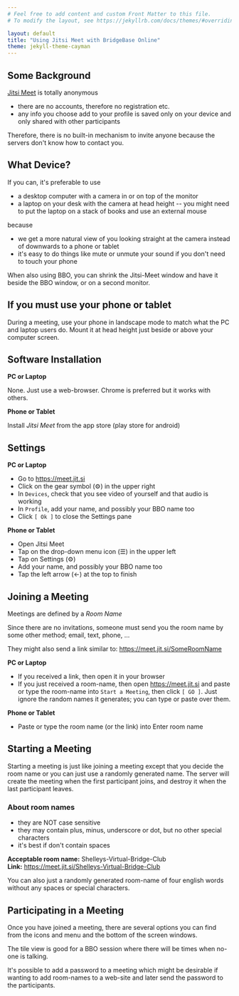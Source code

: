 ```yaml
---
# Feel free to add content and custom Front Matter to this file.
# To modify the layout, see https://jekyllrb.com/docs/themes/#overriding-theme-defaults

layout: default
title: "Using Jitsi Meet with BridgeBase Online"
theme: jekyll-theme-cayman
---
```


<!-- # Guide to Using Jitsi Meet with BBO -->

## Some Background

 [Jitsi Meet](https://jitsi.org/jitsi-meet) is totally anonymous
  * there are no accounts, therefore no registration etc.
  * any info you choose add to your profile is saved only on your
    device and only shared with other participants
	
Therefore, there is no built-in mechanism to invite anyone because the
servers don't know how to contact you.

## What Device?

If you can, it's preferable to use
  * a desktop computer with a camera in or on top of the monitor
  * a laptop on your desk with the camera at head height -- you might
    need to put the laptop on a stack of books and use an external
    mouse

because

  * we get a more natural view of you looking straight at the camera
    instead of downwards to a phone or tablet
  * it's easy to do things like mute or unmute your sound if you don't
    need to touch your phone

When also using BBO, you can shrink the Jitsi-Meet window and have it
beside the BBO window, or on a second monitor.

## If you must use your phone or tablet

During a meeting, use your phone in landscape mode to match what the
PC and laptop users do. Mount it at head height just beside or above
your computer screen.

## Software Installation

**PC or Laptop**

None. Just use a web-browser. Chrome is preferred but it works with others.

**Phone or Tablet**

Install *Jitsi Meet* from the app store (play store for android)

## Settings

**PC or Laptop**

  * Go to <https://meet.jit.si>
  * Click on the gear symbol (⚙) in the upper right
  * In `Devices`, check that you see video of yourself and that
    audio is working
  * In `Profile`, add your name, and possibly your BBO name too
  * Click `[ Ok ]` to close the Settings pane

**Phone or Tablet**

  * Open Jitsi Meet
  * Tap on the drop-down menu icon (☰) in the upper left
  * Tap on Settings (⚙)
  * Add your name, and possibly your BBO name too
  * Tap the left arrow (←) at the top to finish

## Joining a Meeting

Meetings are defined by a *Room Name*

Since there are no invitations, someone must send you the room name by
some other method; email, text, phone, ...

They might also send a link similar to:  https://meet.jit.si/SomeRoomName

**PC or Laptop**

  * If you received a link, then open it in your browser
  * If you just received a room-name, then open https://meet.jit.si
    and paste or type the room-name into `Start a Meeting`, then click
    `[ GO ]`.  Just ignore the random names it generates; you can type
    or paste over them.

**Phone or Tablet**

  * Paste or type the room name (or the link) into Enter room name

## Starting a Meeting

Starting a meeting is just like joining a meeting except that you
decide the room name or you can just use a randomly generated name.
The server will create the meeting when the first participant joins,
and destroy it when the last participant leaves.

### About room names

  * they are NOT case sensitive
  * they may contain plus, minus, underscore or dot, but no other
    special characters
  * it's best if don't contain spaces

__Acceptable room name:__   Shelleys-Virtual-Bridge-Club  
__Link:__  https://meet.jit.si/Shelleys-Virtual-Bridge-Club

You can also just a randomly generated room-name of four english words
without any spaces or special characters.

## Participating in a Meeting

Once you have joined a meeting, there are several options you can find
from the icons and menu and the bottom of the screen windows.

The tile view is good for a BBO session where there will be times when
no-one is talking.

It's possible to add a password to a meeting which might be desirable
if wanting to add room-names to a web-site and later send the password
to the participants.
